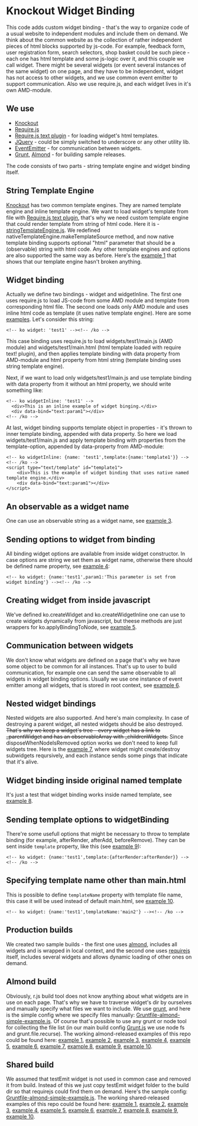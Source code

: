 Knockout Widget Binding
=======================

This code adds custom widget binding - that's the way to organize code of a usual website to independent modules and include them on demand.
We think about the common website as the collection of rather independent pieces of html blocks supported by js-code.
For example, feedback form, user registration form, search selectors, shop basket could be such piece - each one has html template and some js-logic over it, and this couple we call widget.
There might be several widgets (or event several instances of the same widget) on one page, and they have to be independent, widget has not access to other widgets, and we use common event emitter to support communication. Also we use require.js, and each widget lives in it's own AMD-module.

We use
------

* [Knockout](http://knockoutjs.com)
* [Require.js](http://requirejs.org)
* [Require.js text plugin](http://github.com/requirejs/text) - for loading widget's html templates.
* [JQuery](http://jquery.com) - could be simply switched to underscore or any other utility lib.
* [EventEmitter](http://github.com/Wolfy87/EventEmitter.git) - for communication between widgets.
* [Grunt](http://www.gruntjs.org/), [Almond](http://github.com/jrburke/almond) - for building sample releases.

The code consists of two parts - string template engine and widget binding itself.

String Template Engine
----------------------

[Knockout](http://knockoutjs.com) has two common template engines. They are named template engine and inline template engine. We want to load widget's template from file with [Require.js text plugin](http://github.com/requirejs/text), that's why we need custom template engine that could render template from string of html code. Here it is - [stringTemplateEngine.js](https://github.com/Kasheftin/ko-widget/blob/gh-pages/src/stringTemplateEngine.js). We redefined nativeTemplateEngine.makeTemplateSource method, and now native template binding supports optional "html" parameter that should be a (observable) string with html code. Any other template engines and options are also supported the same way as before. Here's the [example 1](http://kasheftin.github.io/ko-widget/examples/src/index-example1.html) that shows that our template engine hasn't broken anything.

Widget binding
--------------

Actually we define two bindings - widget and widgetInline. The first one uses require.js to load JS-code from some AMD module and template from corresponding html file. The second one loads only AMD module and uses inline html code as template (it uses native template engine). Here are some [examples](http://kasheftin.github.io/ko-widget/examples/src/index-example2.html). Let's consider this string: 

    <!-- ko widget: 'test1' --><!-- /ko -->
This case binding uses require.js to load widgets/test1/main.js (AMD module) and widgets/test1/main.html (html template loaded with require text! plugin), and then applies template binding with data property from AMD-module and html property from html string (template binding uses string template engine).

Next, if we want to load only widgets/test1/main.js and use template binding with data property from it without an html property, we should write something like:

	<!-- ko widgetInline: 'test1' -->
	  <div>This is an inline example of widget binging.</div>
	  <div data-bind="text:param1"></div>
	<!-- /ko -->

At last, widget binding supports template object in properties - it's thrown to inner template binding, appended with data property. So here we load widgets/test1/main.js and apply template binding with properties from the template-option, appended by data-property from AMD-module:

	<!-- ko widgetInline: {name: 'test1',template:{name:'template1'}} --><!-- /ko -->
	<script type="text/template" id="template1">
		<div>This is the example of widget binding that uses native named template engine.</div>
		<div data-bind="text:param1"></div>
	</script>

An observable as a widget name
------------------------------
One can use an observable string as a widget name, see [example 3](http://kasheftin.github.io/ko-widget/examples/src/index-example3.html).

Sending options to widget from binding
--------------------------------------
All binding widget options are available from inside widget constructor. In case options are string we set them as widget name, otherwise there should be defined name property, see [example 4](http://kasheftin.github.io/ko-widget/examples/src/index-example4.html):

	<!-- ko widget: {name:'test1',param1:'This parameter is set from widget binding'} --><!-- /ko -->

Creating widget from inside javascript
--------------------------------------
We've defined ko.createWidget and ko.createWidgetInline one can use to create widgets dynamically from javascript, but theese methods are just wrappers for ko.applyBindingToNode, see [example 5](http://kasheftin.github.io/ko-widget/examples/src/index-example5.html).

Communication between widgets
-----------------------------
We don't know what widgets are defined on a page that's why we have some object to be common for all instances. That's up to user to build communication, for example one can send the same observable to all widgets in widget binding options. Usually we use one instance of event emitter among all widgets, that is stored in root context, see [example 6](http://kasheftin.github.io/ko-widget/examples/src/index-example6.html).

Nested widget bindings
----------------------
Nested widgets are also supported. And here's main complexity. In case of destroying a parent widget, all nested widgets should be also destroyed. ~~That's why we keep a widget's tree - every widget has a link to _parentWidget and has an observableArray with _childrenWidgets.~~ Since disposeWhenNodeIsRemoved option works we don't need to keep full widgets tree. Here is the [example 7](http://kasheftin.github.io/ko-widget/examples/src/index-example7.html), where widget might create/destroy subwidgets reqursively, and each instance sends some pings that indicate that it's alive. 

Widget binding inside original named template
---------------------------------------------
It's just a test that widget binding works inside named template, see [example 8](http://kasheftin.github.io/ko-widget/examples/src/index-example8.html).

Sending template options to widgetBinding
-----------------------------------------
There're some usefull options that might be necessary to throw to template binding (for example, afterRender, afterAdd, beforeRemove). They can be sent inside `template` property, like this (see [example 9](http://kasheftin.github.io/ko-widget/examples/src/index-example9.html)):

	<!-- ko widget: {name:'test1',template:{afterRender:afterRender}} --><!-- /ko -->

Specifying template name other than main.html
---------------------------------------------
This is possible to define `templateName` property with template file name, this case it will be used instead of default main.html, see [example 10](http://kasheftin.github.io/ko-widget/examples/src/index-example10.html).

	<!-- ko widget: {name:'test1',templateName:'main2'} --><!-- /ko -->

Production builds
-----------------
We created two sample builds - the first one uses [almond](http://github.com/jrburke/almond), includes all widgets and is wrapped in local context, and the second one uses [requirejs](http://requirejs.org) itself, includes several widgets and allows dynamic loading of other ones on demand.

Almond build
------------
Obviously, r.js build tool does not know anything about what widgets are in use on each page. That's why we have to traverse widget's dir by ourselves and manually specify what files we want to include. We use [grunt](http://gruntjs.org), and here is the simple config where we specify files manually: [Gruntfile-almond-simple-example.js](https://github.com/Kasheftin/ko-widget/blob/gh-pages/examples/Gruntfile-almond-simple-example.js). Of course that's possible to use any grunt or node tool for collecting the file list (in our main build config [Grunt.js](https://github.com/Kasheftin/ko-widget/blob/gh-pages/examples/Gruntfile.js) we use node fs and grunt.file.recurse). The working almond-released examples of this repo could be found here: [example 1](http://kasheftin.github.io/ko-widget/examples/build-almond/index-example1.html), [example 2](http://kasheftin.github.io/ko-widget/examples/build-almond/index-example2.html), [example 3](http://kasheftin.github.io/ko-widget/examples/build-almond/index-example3.html), [example 4](http://kasheftin.github.io/ko-widget/examples/build-almond/index-example4.html), [example 5](http://kasheftin.github.io/ko-widget/examples/build-almond/index-example5.html), [example 6](http://kasheftin.github.io/ko-widget/examples/build-almond/index-example6.html), [example 7](http://kasheftin.github.io/ko-widget/examples/build-almond/index-example7.html), [example 8](http://kasheftin.github.io/ko-widget/examples/build-almond/index-example8.html), [example 9](http://kasheftin.github.io/ko-widget/examples/build-almond/index-example9.html), [example 10](http://kasheftin.github.io/ko-widget/examples/build-almond/index-example10.html).

Shared build
------------
We assumed that testEmit widget is not used in common case and removed it from build. Instead of this we just copy testEmit widget folder to the build dir so that requirejs could find them on demand. Here's the sample config: [Gruntfile-almond-simple-example.js](https://github.com/Kasheftin/ko-widget/blob/gh-pages/examples/Gruntfile-shared-simple-example.js).  The working shared-released examples of this repo could be found here: [example 1](http://kasheftin.github.io/ko-widget/examples/build-shared/index-example1.html), [example 2](http://kasheftin.github.io/ko-widget/examples/build-shared/index-example2.html), [example 3](http://kasheftin.github.io/ko-widget/examples/build-shared/index-example3.html), [example 4](http://kasheftin.github.io/ko-widget/examples/build-shared/index-example4.html), [example 5](http://kasheftin.github.io/ko-widget/examples/build-shared/index-example5.html), [example 6](http://kasheftin.github.io/ko-widget/examples/build-shared/index-example6.html), [example 7](http://kasheftin.github.io/ko-widget/examples/build-shared/index-example7.html), [example 8](http://kasheftin.github.io/ko-widget/examples/build-shared/index-example8.html), [example 9](http://kasheftin.github.io/ko-widget/examples/build-shared/index-example9.html), [example 10](http://kasheftin.github.io/ko-widget/examples/build-shared/index-example10.html).
